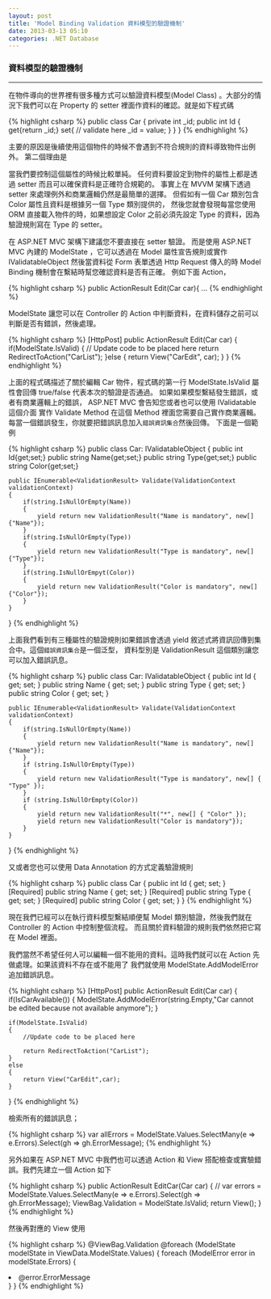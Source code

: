 ```yaml
---
layout: post
title: 'Model Binding Validation 資料模型的驗證機制'
date: 2013-03-13 05:10
categories: .NET Database
---
```



### 資料模型的驗證機制
----

在物件導向的世界裡有很多種方式可以驗證資料模型(Model Class) 。大部分的情況下我們可以在 Property
的 setter 裡面作資料的確認。就是如下程式碼

{% highlight csharp %}
public class Car
{
	private int _id;
	public int Id
	{
		get{return _id;}
		set{
			// validate here
			_id = value;
		}
	}
}
{% endhighlight %}

主要的原因是後續使用這個物件的時候不會遇到不符合規則的資料導致物件出例外。
第二個理由是
<!-- more -->
當我們要控制這個屬性的時候比較單純。
任何資料要設定到物件的屬性上都是透過 setter 而且可以確保資料是正確符合規範的。
事實上在 MVVM 架構下透過 setter 來處理例外和商業邏輯仍然是最簡單的選擇。
但假如有一個 Car 類別包含 Color 屬性且資料是根據另一個 Type 類別提供的，
然後您就會發現每當您使用 ORM 直接載入物件的時，如果想設定 Color 之前必須先設定 Type 的資料，因為驗證規則寫在 Type 的 setter。

在 ASP.NET MVC 架構下建議您不要直接在 setter 驗證。 
而是使用 ASP.NET MVC 內建的 ModelState ，它可以透過在 Model 屬性宣告規則或實作 IValidatableObject 然後當資料從 Form 表單透過 Http Request 傳入的時
 Model Binding 機制會在繫結時幫您確認資料是否有正確。
例如下面 Action，

{% highlight csharp %}
public ActionResult Edit(Car car){ ...
{% endhighlight %}

ModelState 讓您可以在 Controller 的 Action 中判斷資料，在資料儲存之前可以判斷是否有錯誤，然後處理。

{% highlight csharp %}
[HttpPost]
public ActionResult Edit(Car car)
{
	if(ModelState.IsValid)
	{
		// Update code to be placed here
		return RedirectToAction("CarList");
	}else
	{
		return View("CarEdit", car);
	}
}
{% endhighlight %}

上面的程式碼描述了關於編輯 Car 物件，程式碼的第一行 ModelState.IsValid 屬性會回傳 true/false 代表本次的驗證是否通過。
如果如果模型繫結發生錯誤，或者有商業邏輯上的錯誤， ASP.NET MVC 會告知您或者也可以使用 IValidatable 這個介面
實作 Validate Method 在這個 Method 裡面您需要自己實作商業邏輯。
每當一個錯誤發生，你就要把錯誤訊息加入<code>錯誤資訊集合</code>然後回傳。
下面是一個範例

{% highlight csharp %}
public class Car: IValidatableObject
{
	public int Id{get;set;}
	public string Name{get;set;}
	public string Type{get;set;}
	public string Color{get;set;}
	
	public IEnumerable<ValidationResult> Validate(ValidationContext validationContext)
	{
		if(string.IsNullOrEmpty(Name))
		{
			yield return new ValidationResult("Name is mandatory", new[] {"Name"});
		}
		if(string.IsNullOrEmpty(Type))
		{
			yield return new ValidationResult("Type is mandatory", new[]{"Type"});
		}
		if(string.IsNullOrEmpyt(Color))
		{
			yield return new ValidationResult("Color is mandatory", new[] {"Color"});
		}
	}
}
{% endhighlight %}

上面我們看到有三種屬性的驗證規則如果錯誤會透過 yield 敘述式將資訊回傳到集合中。這個<code>錯誤資訊集合</code>是一個泛型，
資料型別是 ValidationResult 這個類別讓您可以加入錯誤訊息。

{% highlight csharp %}
public class Car: IValidatableObject
{
    public int Id { get; set; }
    public string Name { get; set; }
    public string Type { get; set; }
    public string Color { get; set; }
 
    public IEnumerable<ValidationResult> Validate(ValidationContext validationContext)
    {
        if(string.IsNullOrEmpty(Name))
        {
            yield return new ValidationResult("Name is mandatory", new[] {"Name"});
        }
        if (string.IsNullOrEmpty(Type))
        {
            yield return new ValidationResult("Type is mandatory", new[] { "Type" });
        }
        if (string.IsNullOrEmpty(Color))
        {
            yield return new ValidationResult("*", new[] { "Color" });
            yield return new ValidationResult("Color is mandatory"});
        }
    }
}
{% endhighlight %}

又或者您也可以使用 Data Annotation 的方式定義驗證規則

{% highlight csharp %}
public class Car
{
    public int Id { get; set; }
	[Required]
    public string Name { get; set; }
	[Required]
    public string Type { get; set; }
	[Required]
    public string Color { get; set; }
}
{% endhighlight %}

現在我們已經可以在執行資料模型繫結順便幫 Model 類別驗證，然後我們就在 Controller 的 Action 中控制整個流程。
而且關於資料驗證的規則我們依然把它寫在 Model 裡面。

我們當然不希望任何人可以編輯一個不能用的資料。這時我們就可以在 Action 先做處理。如果該資料不存在或不能用了
我們就使用 ModelState.AddModelError 追加錯誤訊息。

{% highlight csharp %}
[HttpPost]
public ActionResult Edit(Car car)
{
    if(IsCarAvailable())
    {
        ModelState.AddModelError(string.Empty,"Car cannot be edited because not available anymore");
    }
 
    if(ModelState.IsValid)
    {
        //Update code to be placed here
 
        return RedirectToAction("CarList");
    }
    else
    {
        return View("CarEdit",car);
    }
}
{% endhighlight %}

檢索所有的錯誤訊息；

{% highlight csharp %}
var allErrors = ModelState.Values.SelectMany(e => e.Errors).Select(gh => gh.ErrorMessage);
{% endhighlight %}

另外如果在 ASP.NET MVC 中我們也可以透過 Action 和 View 搭配檢查或實驗錯誤。我們先建立一個 Action 如下

{% highlight csharp %}
public ActionResult EditCar(Car car)
{
    // var errors = ModelState.Values.SelectMany(e => e.Errors).Select(gh => gh.ErrorMessage);
    ViewBag.Validation = ModelState.IsValid;
    return View();
}
{% endhighlight %}

然後再對應的 View 使用

{% highlight csharp %}
@ViewBag.Validation
@foreach (ModelState modelState in ViewData.ModelState.Values) {
    foreach (ModelError error in modelState.Errors) {
        <li>@error.ErrorMessage</li>
    }
}
{% endhighlight %}
